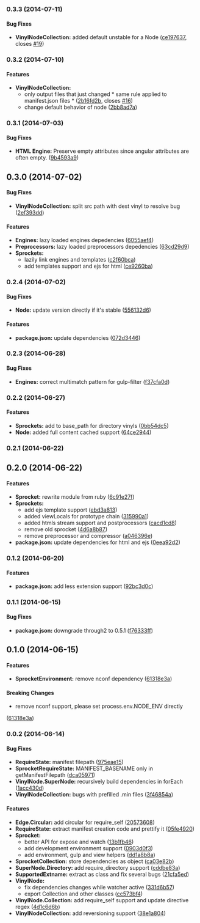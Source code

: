 ### 0.3.3 (2014-07-11)


#### Bug Fixes

* **VinylNodeCollection:** added default unstable for a Node ([ce197637](https://github.com/tomchentw/sprocket/commit/ce197637eb5514a28d8324e0e123ab987acaf074), closes [#19](https://github.com/tomchentw/sprocket/issues/19))


### 0.3.2 (2014-07-10)


#### Features

* **VinylNodeCollection:**
  * only output files that just changed * same rule applied to manifest.json files * ([2b16fd2b](https://github.com/tomchentw/sprocket/commit/2b16fd2b39af6576f3cc16042ab33d7d04559d2d), closes [#16](https://github.com/tomchentw/sprocket/issues/16))
  * change default behavior of node ([2bb8ad7a](https://github.com/tomchentw/sprocket/commit/2bb8ad7a18b63da3a742deb4bd4c99e66add0419))


### 0.3.1 (2014-07-03)


#### Bug Fixes

* **HTML Engine:** Preserve empty attributes since angular attributes are often empty. ([9b4593a9](https://github.com/tomchentw/sprocket/commit/9b4593a90bc4171946ddd684bf5e3ac9ff8c4bad))


## 0.3.0 (2014-07-02)


#### Bug Fixes

* **VinylNodeCollection:** split src path with dest vinyl to resolve bug ([2ef393dd](https://github.com/tomchentw/sprocket/commit/2ef393dd6d97905937d22779e6d0a9c535a1fe2b))


#### Features

* **Engines:** lazy loaded engines depedencies ([6055aef4](https://github.com/tomchentw/sprocket/commit/6055aef4b979df8b0b7deb3d2d49345bae80a6e2))
* **Preprocessors:** lazy loaded preprocessors depedencies ([63cd29d9](https://github.com/tomchentw/sprocket/commit/63cd29d9e19147b76643ae073563d8d0ed92e644))
* **Sprockets:**
  * lazily link engines and templates ([c2f60bca](https://github.com/tomchentw/sprocket/commit/c2f60bca682deb2e31db7605699cef779b3abef9))
  * add templates support and ejs for html ([ce9260ba](https://github.com/tomchentw/sprocket/commit/ce9260ba6268e2f07ab53078a440770b495860c6))


### 0.2.4 (2014-07-02)


#### Bug Fixes

* **Node:** update version directly if it's stable ([556132d6](https://github.com/tomchentw/sprocket/commit/556132d6036dbe4788ca3d71838dfc2d36d0fd10))


#### Features

* **package.json:** update dependencies ([072d3446](https://github.com/tomchentw/sprocket/commit/072d34460a8b2e6f75922331226b17c454fc19d5))


### 0.2.3 (2014-06-28)


#### Bug Fixes

* **Engines:** correct multimatch pattern for gulp-filter ([f37cfa0d](https://github.com/tomchentw/sprocket/commit/f37cfa0da87edab18063d9555d72958332ebe6aa))


### 0.2.2 (2014-06-27)

#### Features

* **Sprockets:** add to base_path for directory vinyls ([0bb54dc5](https://github.com/tomchentw/sprocket/commit/0bb54dc57fda47286c7486f29fdc24a92d62ba27))
* **Node:** added full content cached support ([64ce2944](https://github.com/tomchentw/sprocket/commit/64ce2944bb13314749955925c955332e6eed619b))


### 0.2.1 (2014-06-22)


## 0.2.0 (2014-06-22)


#### Features

* **Sprocket:** rewrite module from ruby ([6c91e27f](https://github.com/tomchentw/sprocket/commit/6c91e27fb06ec4bda706b1fe5b8527e907ce1a6a))
* **Sprockets:**
  * add ejs template support ([ebd3a813](https://github.com/tomchentw/sprocket/commit/ebd3a813f2fe88e8182713a15c5a03d617676a7c))
  * added viewLocals for prototype chain ([315990a1](https://github.com/tomchentw/sprocket/commit/315990a1c35e58b7838f0ce9be2ae922ce333bb7))
  * added htmls stream support and postprocessors ([cacd1cd8](https://github.com/tomchentw/sprocket/commit/cacd1cd80dd97bce08fab5b33eea4f8ebb30a9d8))
  * remove old sprocket ([4d6a8b87](https://github.com/tomchentw/sprocket/commit/4d6a8b87f98b1b9a8da7b8f826fe3602e47d7404))
  * remove preprocessor and compressor ([a046396e](https://github.com/tomchentw/sprocket/commit/a046396e6aa66d6468190b03a161050fcdd1176e))
* **package.json:** update dependencies for html and ejs ([0eea92d2](https://github.com/tomchentw/sprocket/commit/0eea92d29e24132765e8f5323879ead22218a1c6))


### 0.1.2 (2014-06-20)


#### Features

* **package.json:** add less extension support ([92bc3d0c](https://github.com/tomchentw/sprocket/commit/92bc3d0c331a49893a0488753f19ac3750d0a4cb))


### 0.1.1 (2014-06-15)


#### Bug Fixes

* **package.json:** downgrade through2 to 0.5.1 ([f76333ff](https://github.com/tomchentw/sprocket/commit/f76333ff582886106355b82cabbe9c825cbf68d4))


## 0.1.0 (2014-06-15)


#### Features

* **SprocketEnvironment:** remove nconf dependency ([61318e3a](https://github.com/tomchentw/sprocket/commit/61318e3a576a0be0b8c6c03ab4ea5fac8eafc102))


#### Breaking Changes

* remove nconf support, please set process.env.NODE_ENV directly

 ([61318e3a](https://github.com/tomchentw/sprocket/commit/61318e3a576a0be0b8c6c03ab4ea5fac8eafc102))


### 0.0.2 (2014-06-14)


#### Bug Fixes

* **RequireState:** manifest filepath ([975eae15](https://github.com/tomchentw/sprocket/commit/975eae15e8012163601ac0e410e0c33c1fee8c44))
* **SprocketRequireState:** MANIFEST_BASENAME only in getManifestFilepath ([dca05971](https://github.com/tomchentw/sprocket/commit/dca0597109816dd870ad19518e8cd3e7d2f509c7))
* **VinylNode.SuperNode:** recursively build dependencies in forEach ([1acc430d](https://github.com/tomchentw/sprocket/commit/1acc430d47ca0f54c0952e4bc836f48eaec69dc5))
* **VinylNodeCollection:** bugs with prefilled .min files ([3f46854a](https://github.com/tomchentw/sprocket/commit/3f46854a54f60fe2f3b563db5fe2381ab6375c26))


#### Features

* **Edge.Circular:** add circular for require_self ([20573608](https://github.com/tomchentw/sprocket/commit/20573608203acfc17c70501fb9de6346b9e4c114))
* **RequireState:** extract manifest creation code and prettify it ([05fe4920](https://github.com/tomchentw/sprocket/commit/05fe49208d0ea2e6e10943b2b1f4b9b1f6b1e301))
* **Sprocket:**
  * better API for expose and watch ([13b1fb46](https://github.com/tomchentw/sprocket/commit/13b1fb46ce9e3e75bd10cb380e1402c0faccfa75))
  * add development environment support ([0903d0f3](https://github.com/tomchentw/sprocket/commit/0903d0f30c8c41973ba8aaf1966d257b936dd122))
  * add environment, gulp and view helpers ([dd1a8b8a](https://github.com/tomchentw/sprocket/commit/dd1a8b8a6c66ef59e04ebdbe452f9c38aa8cf6c9))
* **SprocketCollection:** store dependencies as object ([ca03e82b](https://github.com/tomchentw/sprocket/commit/ca03e82bb9d667d146fd0ab218ef8a3bef77f3f8))
* **SuperNode.Directory:** add require_directory support ([cddbe83a](https://github.com/tomchentw/sprocket/commit/cddbe83afc705f0fa8e1de6056fd61e06aa39041))
* **SupportedExtname:** extract as class and fix several bugs ([21cfa5ed](https://github.com/tomchentw/sprocket/commit/21cfa5ed41fb2ffade004ae2dea4479990e6a120))
* **VinylNode:**
  * fix dependencies changes while watcher active ([331d6b57](https://github.com/tomchentw/sprocket/commit/331d6b5726b60b12137891021b0aeeef1c0650c1))
  * export Collection and other classes ([cc573bf4](https://github.com/tomchentw/sprocket/commit/cc573bf4e2e0a90f59a9513a45238d1cad4a67e1))
* **VinylNode.Collection:** add require_self support and update directive regex ([4d1c6d6b](https://github.com/tomchentw/sprocket/commit/4d1c6d6bc8b1d40e88d9c8eda45098b9380df52c))
* **VinylNodeCollection:** add reversioning support ([38e1a804](https://github.com/tomchentw/sprocket/commit/38e1a804e57a754150603ccca174a3d17dcb3a0e))


